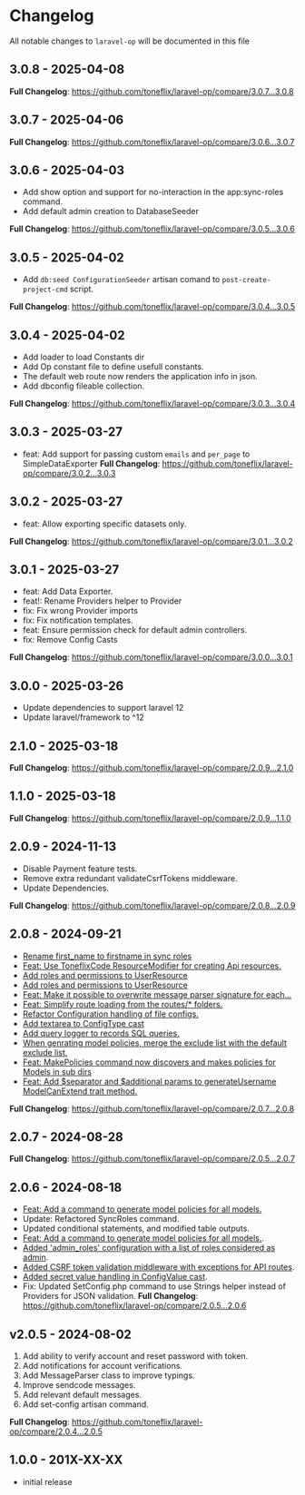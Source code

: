 # Changelog

All notable changes to `laravel-op` will be documented in this file

## 3.0.8 - 2025-04-08

**Full Changelog**: https://github.com/toneflix/laravel-op/compare/3.0.7...3.0.8

## 3.0.7 - 2025-04-06

**Full Changelog**: https://github.com/toneflix/laravel-op/compare/3.0.6...3.0.7

## 3.0.6 - 2025-04-03

- Add show option and support for no-interaction in the app:sync-roles command.
- Add default admin creation to DatabaseSeeder

**Full Changelog**: https://github.com/toneflix/laravel-op/compare/3.0.5...3.0.6

## 3.0.5 - 2025-04-02

- Add `db:seed ConfigurationSeeder` artisan comand to `post-create-project-cmd` script.

**Full Changelog**: https://github.com/toneflix/laravel-op/compare/3.0.4...3.0.5

## 3.0.4 - 2025-04-02

- Add loader to load Constants dir
- Add Op constant file to define usefull constants.
- The default web route now renders the application info in json.
- Add dbconfig fileable collection.

**Full Changelog**: https://github.com/toneflix/laravel-op/compare/3.0.3...3.0.4

## 3.0.3 - 2025-03-27

- feat: Add support for passing custom `emails` and `per_page` to SimpleDataExporter
  **Full Changelog**: https://github.com/toneflix/laravel-op/compare/3.0.2...3.0.3

## 3.0.2 - 2025-03-27

- feat: Allow exporting specific datasets only.

**Full Changelog**: https://github.com/toneflix/laravel-op/compare/3.0.1...3.0.2

## 3.0.1 - 2025-03-27

- feat: Add Data Exporter.
- feat!: Rename Providers helper to Provider
- fix: Fix wrong Provider imports
- fix: Fix notification templates.
- feat: Ensure permission check for default admin controllers.
- fix: Remove Config Casts

**Full Changelog**: https://github.com/toneflix/laravel-op/compare/3.0.0...3.0.1

## 3.0.0 - 2025-03-26

- Update dependencies to support laravel 12
- Update laravel/framework to ^12

## 2.1.0 - 2025-03-18

**Full Changelog**: https://github.com/toneflix/laravel-op/compare/2.0.9...2.1.0

## 1.1.0 - 2025-03-18

**Full Changelog**: https://github.com/toneflix/laravel-op/compare/2.0.9...1.1.0

## 2.0.9 - 2024-11-13

- Disable Payment feature tests.
- Remove extra redundant validateCsrfTokens middleware.
- Update Dependencies.

**Full Changelog**: https://github.com/toneflix/laravel-op/compare/2.0.8...2.0.9

## 2.0.8 - 2024-09-21

- [Rename first_name to firstname in sync roles](https://github.com/toneflix/laravel-op/commit/1f9c28fa6e1281cbb283fa18744225f4cdfd728a)
- [Feat: Use ToneflixCode ResourceModifier for creating Api resources.](https://github.com/toneflix/laravel-op/commit/2072c0d82e2c816a01541cb462522f86ee2b071c)
- [Add roles and permissions to UserResource](https://github.com/toneflix/laravel-op/commit/832bce2446f3f5c0a834f6d1b115fe4e11371c53)
- [Add roles and permissions to UserResource](https://github.com/toneflix/laravel-op/commit/832bce2446f3f5c0a834f6d1b115fe4e11371c53)
- [Feat: Make it possible to overwrite message parser signature for each…](https://github.com/toneflix/laravel-op/commit/51c63c6679c93bc6bf03b429991b78c5f5f8819e)
- [Feat: Simplify route loading from the routes/* folders.](https://github.com/toneflix/laravel-op/commit/9a6a730eb55d51bbd7ceb2e3beefc061aa002e9d)
- [Refactor Configuration handling of file configs.](https://github.com/toneflix/laravel-op/commit/155cc084865795dcdc721cc5c7b8b0d6f99c799b)
- [Add textarea to ConfigType cast](https://github.com/toneflix/laravel-op/commit/50d6256f6f39e5575cb394b14ac7387773cb473b)
- [Add query logger to records SQL queries.](https://github.com/toneflix/laravel-op/commit/db258aca066c8ef2abef1d9646eae9e9465a8d03)
- [When genrating model policies, merge the exclude list with the default exclude list.](https://github.com/toneflix/laravel-op/commit/ce2bd8bf093e042ece93f8db0a4b60f3561dfa37)
- [Feat: MakePolicies command now discovers and makes policies for Models in sub dirs](https://github.com/toneflix/laravel-op/commit/d9ac395a58600a86228c449d39c52b4443a574c3)
- [Feat: Add $separator and $additional params to generateUsername ModelCanExtend trait method.
  ](https://github.com/toneflix/laravel-op/commit/57d9d8f1ad244336c68fc2cd1a63d831ce91497c)

**Full Changelog**: https://github.com/toneflix/laravel-op/compare/2.0.7...2.0.8

## 2.0.7 - 2024-08-28

**Full Changelog**: https://github.com/toneflix/laravel-op/compare/2.0.5...2.0.7

## 2.0.6 - 2024-08-18

* [Feat: Add a command to generate model policies for all models.](https://github.com/toneflix/laravel-op/commit/646e6d794dddee9698cf1de08a1e4b5c0a0233f2)
* Update: Refactored SyncRoles command.
* Updated conditional statements, and modified table outputs.
* [Feat: Add a command to generate model policies for all models.](https://github.com/toneflix/laravel-op/commit/646e6d794dddee9698cf1de08a1e4b5c0a0233f2).
* [Added 'admin_roles' configuration with a list of roles considered as admin](https://github.com/toneflix/laravel-op/commit/c8abd9dc61349519095db62cd4fef6432c363f63).
* [Added CSRF token validation middleware with exceptions for API routes](https://github.com/toneflix/laravel-op/commit/29654e23cd07166b97f7864c302742b03c8441cb).
* [Added secret value handling in ConfigValue cast](https://github.com/toneflix/laravel-op/commit/9c37a7291091794578c657b374ce84beeb4399c3).
* Fix: Updated SetConfig.php command to use Strings helper instead of Providers for JSON validation.
  **Full Changelog**: https://github.com/toneflix/laravel-op/compare/2.0.5...2.0.6

## v2.0.5 - 2024-08-02

1. Add ability to verify account and reset password with token.
2. Add notifications for account verifications.
3. Add MessageParser class to improve typings.
4. Improve sendcode messages.
5. Add relevant default messages.
6. Add set-config artisan command.

**Full Changelog**: https://github.com/toneflix/laravel-op/compare/2.0.4...2.0.5

## 1.0.0 - 201X-XX-XX

- initial release
